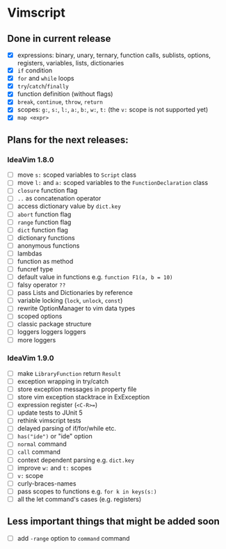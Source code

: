 # Vimscript
## Done in current release
- [x] expressions: binary, unary, ternary, function calls, sublists, options, registers, variables, lists, dictionaries  
- [x] `if` condition  
- [x] `for` and `while` loops  
- [x] `try`/`catch`/`finally`  
- [x] function definition (without flags)  
- [x] `break`, `continue`, `throw`, `return`  
- [x] scopes: `g:`, `s:`, `l:`, `a:`, `b:`, `w:`, `t:` (the `v:` scope is not supported yet)  
- [x] `map <expr>`

## Plans for the next releases:
### IdeaVim 1.8.0

- [ ] move `s:` scoped variables to `Script` class  
- [ ] move `l:` and `a:` scoped variables to the `FunctionDeclaration` class  
- [ ] `closure` function flag  
- [ ] `..` as concatenation operator    
- [ ] access dictionary value by `dict.key`  
- [ ] `abort` function flag  
- [ ] `range` function flag  
- [ ] `dict` function flag  
- [ ] dictionary functions  
- [ ] anonymous functions  
- [ ] lambdas  
- [ ] function as method  
- [ ] funcref type  
- [ ] default value in functions e.g. `function F1(a, b = 10)`  
- [ ] falsy operator `??`  
- [ ] pass Lists and Dictionaries by reference  
- [ ] variable locking (`lock`, `unlock`, `const`)  
- [ ] rewrite OptionManager to vim data types  
- [ ] scoped options  
- [ ] classic package structure  
- [ ] loggers loggers loggers  
- [ ] more loggers

### IdeaVim 1.9.0   
  
- [ ] make `LibraryFunction` return `Result`  
- [ ] exception wrapping in try/catch  
- [ ] store exception messages in property file  
- [ ] store vim exception stacktrace in ExException  
- [ ] expression register (`<C-R>=`)  
- [ ] update tests to JUnit 5  
- [ ] rethink vimscript tests  
- [ ] delayed parsing of if/for/while etc.  
- [ ] `has("ide")` or "ide" option  
- [ ] `normal` command  
- [ ] `call` command  
- [ ] context dependent parsing e.g. `dict.key`  
- [ ] improve `w:` and `t:` scopes  
- [ ] `v:` scope  
- [ ] curly-braces-names  
- [ ] pass scopes to functions e.g. `for k in keys(s:)`  
- [ ] all the let command's cases (e.g. registers)  
  
## Less important things that might be added soon  
  
- [ ] add `-range` option to `command` command  